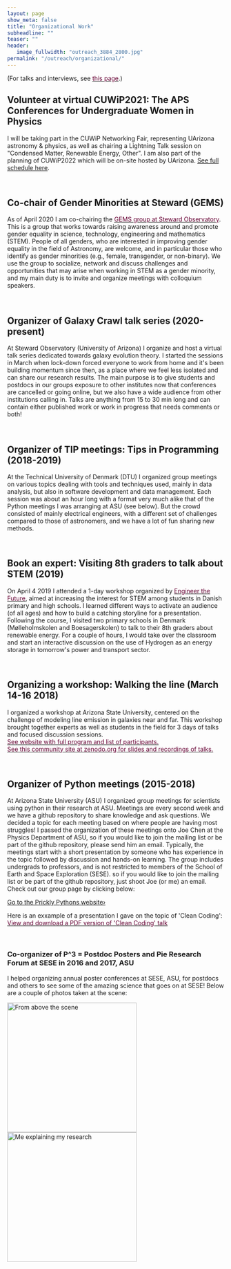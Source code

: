```yaml
---
layout: page
show_meta: false
title: "Organizational Work"
subheadline: ""
teaser: ""
header:
   image_fullwidth: "outreach_3884_2800.jpg"
permalink: "/outreach/organizational/"
---
```


(For talks and interviews, see <a href="{{ site.url }}/pages/talks/index.md"><font color="#660033">this page</font></a>.)


## Volunteer at virtual CUWiP2021: The APS Conferences for Undergraduate Women in Physics
I will be taking part in the CUWiP Networking Fair, representing UArizona astronomy & physics, as well as chairing a Lightning Talk session on "Condensed Matter, Renewable Energy, Other". I am also part of the planning of CUWiP2022 which will be on-site hosted by UArizona. 
[See full schedule here](http://meetings.aps.org/Meeting/CUWIP21/SessionIndex2/?VirtualSession=U).

<br>

## Co-chair of Gender Minorities at Steward (GEMS)
As of April 2020 I am co-chairing the <a href="https://www.as.arizona.edu/gems-groupy"><font color="#660033">GEMS group at Steward Observatory</font></a>. 
This is a group that works towards raising awareness around and promote gender equality in science, technology, engineering and mathematics (STEM). People of all genders, who are interested in improving gender equality in the field of Astronomy, are welcome, and in particular those who identify as gender minorities (e.g., female, transgender, or non-binary). 
We use the group to socialize, network and discuss challenges and opportunities that may arise when working in STEM as a gender minority, and my main duty is to invite and organize meetings with colloquium speakers.

<br>

## Organizer of Galaxy Crawl talk series (2020-present)
At Steward Observatory (University of Arizona) I organize and host a virtual talk series dedicated towards galaxy evolution theory. 
I started the sessions in March when lock-down forced everyone to work from home and it's been building momentum since then, as a place where we feel less isolated and can share our research results. 
The main purpose is to give students and postdocs in our groups exposure to other institutes now that conferences are cancelled or going online, but we also have a wide audience from other institutions calling in. 
Talks are anything from 15 to 30 min long and can contain either published work or work in progress that needs comments or both! 

<br>

## Organizer of TIP meetings: Tips in Programming (2018-2019)
At the Technical University of Denmark (DTU) I organized group meetings on various topics dealing with tools and techniques used, 
mainly in data analysis, but also in software development and data management. 
Each session was about an hour long with a format very much alike that of the Python meetings I was arranging at ASU (see below). 
But the crowd consisted of mainly electrical engineers, with a different set of challenges compared to those of astronomers, and we have a lot of fun sharing new methods. 

<br>

## Book an expert: Visiting 8th graders to talk about STEM (2019)

On April 4 2019 I attended a 1-day workshop organized by <a href="https://ekspert.engineerthefuture.dk/"><font color="#660033">Engineer the Future</font></a>, aimed at increasing the interest for STEM among students in Danish primary and high schools. I learned different ways to activate an audience (of all ages) and how to build a catching storyline for a presentation. Following the course, I visited two primary schools in Denmark (Mølleholmskolen and Boesagerskolen) to talk to their 8th graders about renewable energy. For a couple of hours, I would take over the classroom and start an interactive discussion on the use of Hydrogen as an energy storage in tomorrow's power and transport sector.

<br>

## Organizing a workshop: Walking the line (March 14-16 2018)
I organized a workshop at Arizona State University, centered on the challenge of modeling line emission in galaxies near and far. This workshop brought together experts as well as students in the field for 3 days of talks and focused discussion sessions.<br> 
 <a href="https://walk2018.weebly.com/"><font color="#660033">See website with full program and list of participants.</font></a><br>
 <a href="https://zenodo.org/communities/walk2018/"><font color="#660033">See this community site at zenodo.org for slides and recordings of talks.</font></a>


<br>

## Organizer of Python meetings (2015-2018)
At Arizona State University (ASU) I organized group meetings for scientists using python in their research at ASU. 
Meetings are every second week and we have a github repository to share knowledge and ask questions. 
We decided a topic for each meeting based on where people are having most struggles! 
I passed the organization of these meetings onto Joe Chen at the Physics Department of ASU, 
so if you would like to join the mailing list or be part of the github repository, 
please send him an email. 
Typically, the meetings start with a short presentation by someone who has experience in 
the topic followed by discussion and hands-on learning. 
The group includes undergrads to professors, and is not restricted to members of the 
School of Earth and Space Exploration (SESE). 
so if you would like to join the mailing list or be part of the github repository, 
just shoot Joe (or me) an email. 
Check out our group page by clicking below:

<a class="radius button small" href="https://prickly-pythons.github.io/">Go to the Prickly Pythons website›</a>

Here is an exxample of a presentation I gave on the topic of 'Clean Coding': 
<a href="{{ site.url }}/pages/presentations/clean_coding.pdf"><font color="#660033">View and download a PDF version of 'Clean Coding' talk</font></a>


<br>

### Co-organizer of P^3 = Postdoc Posters and Pie Research Forum at SESE in 2016 and 2017, ASU

I helped organizing annual poster conferences at SESE, ASU, for postdocs and others to see 
some of the amazing science that goes on at SESE! Below are a couple of photos taken at the scene:

<img src="{{ site.url }}/pages/presentations/p31.jpg" alt="From above the scene" width="300">

<br>
<img src="{{ site.url }}/pages/presentations/p32.jpg" alt="Me explaining my research" width="300">

